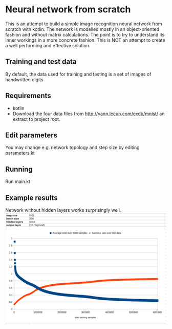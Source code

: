 # Neural network from scratch

This is an attempt to build a simple image recognition neural network from scratch with kotlin.
The network is modelled mostly in an object-oriented fashion and without matrix calculations.
The point is to try to understand its inner workings in a more concrete fashion.
This is NOT an attempt to create a well performing and effective solution.

## Training and test data

By default, the data used for training and testing is a set of images of handwritten digits. 

## Requirements
- kotlin
- Download the four data files from http://yann.lecun.com/exdb/mnist/ an extract to project root.

## Edit parameters
You may change e.g. network topology and step size by editing parameters.kt

## Running
Run main.kt

## Example results

Network without hidden layers works surprisingly well.
![Result 1](./results/example-results-1.PNG)

